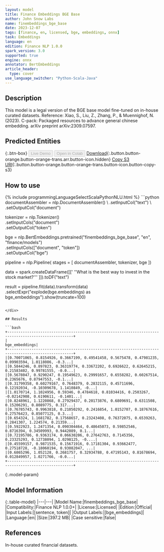 ```yaml
---
layout: model
title: Finance Embeddings BGE Base
author: John Snow Labs
name: finembeddings_bge_base
date: 2023-12-07
tags: [finance, en, licensed, bge, embeddings, onnx]
task: Embeddings
language: en
edition: Finance NLP 1.0.0
spark_version: 3.0
supported: true
engine: onnx
annotator: BertEmbeddings
article_header:
  type: cover
use_language_switcher: "Python-Scala-Java"
---
```


## Description

This model is a legal version of the BGE base model fine-tuned on in-house curated datasets. Reference: Xiao, S., Liu, Z., Zhang, P., & Muennighof, N. (2023). C-pack: Packaged resources to advance general chinese embedding. arXiv preprint arXiv:2309.07597.

## Predicted Entities



{:.btn-box}
<button class="button button-orange" disabled>Live Demo</button>
<button class="button button-orange" disabled>Open in Colab</button>
[Download](https://s3.amazonaws.com/auxdata.johnsnowlabs.com/finance/models/finembeddings_bge_base_en_1.0.0_3.0_1701948521741.zip){:.button.button-orange.button-orange-trans.arr.button-icon.hidden}
[Copy S3 URI](s3://auxdata.johnsnowlabs.com/finance/models/finembeddings_bge_base_en_1.0.0_3.0_1701948521741.zip){:.button.button-orange.button-orange-trans.button-icon.button-copy-s3}

## How to use



<div class="tabs-box" markdown="1">
{% include programmingLanguageSelectScalaPythonNLU.html %}
```python
documentAssembler = nlp.DocumentAssembler() \
    .setInputCol("text") \
    .setOutputCol("document")

tokenizer = nlp.Tokenizer() \
    .setInputCols("document") \
    .setOutputCol("token")

bge = nlp.BertEmbeddings.pretrained("finembeddings_bge_base", "en", "finance/models")\
    .setInputCols(["document", "token"])\
    .setOutputCol("bge")

pipeline = nlp.Pipeline(
    stages = [
        documentAssembler,
        tokenizer,
        bge
  ])

data = spark.createDataFrame([['
    ''What is the best way to invest in the stock market?'''
]]).toDF("text")

result = pipeline.fit(data).transform(data)
.selectExpr("explode(bge.embeddings) as bge_embeddings").show(truncate=100)
```

</div>

## Results

```bash
+----------------------------------------------------------------------------------------------------+
|                                                                                      bge_embeddings|
+----------------------------------------------------------------------------------------------------+
|[0.70071065, 0.8154926, 0.3667199, 0.49541458, 0.5675478, 0.47981235, 0.09903594, 1.0118086, -0.3...|
|[0.5844246, 0.897823, 0.36319774, 0.33672202, 0.6926622, 0.62645215, 0.21583402, 0.99781555, -0.0...|
|[0.5678047, 0.9290247, 0.19549623, 0.29991657, 0.6558282, 0.60267514, 0.2365676, 0.87947553, -0.1...|
|[0.31799358, 0.60279167, 0.7648379, 0.2832115, 0.45711696, 0.12192034, -0.10309678, 1.1410849, -0...|
|[1.0170714, 1.1024956, 0.59346, 0.4784618, 0.81034416, 0.2503267, -0.02142908, 0.6190611, -0.1401...|
|[0.8248961, 1.1220868, 0.27929437, 0.20173876, 0.6809691, 0.6311508, 0.15206291, 0.8089775, 0.317...|
|[0.76785743, 0.9963818, 0.21050292, 0.2416854, 1.0152707, 0.18767616, 0.27576423, 0.85077125, 0.3...|
|[0.654324, 1.1681782, 0.17568657, 0.23243408, 0.76372075, 0.6539263, 0.2841307, 1.224574, 0.21359...|
|[0.5922923, 1.2471354, 0.090304464, 0.48645073, 0.59852546, 0.8716394, 0.34509993, 0.9442089, 0.1...|
|[0.72195786, 0.9363174, 0.06630206, 0.27642763, 0.7145356, 0.23325293, 0.12738094, 1.0298125, -0....|
|[0.45599157, 0.9871535, 0.15671916, 0.17181304, 0.93662477, 0.27518728, -0.18060194, 0.93082047, ...|
|[0.6865296, 1.052128, 0.2681757, 0.32934788, 0.47195143, 0.81678694, 0.012849957, 1.0271766, -0.0...|
+----------------------------------------------------------------------------------------------------+
```

{:.model-param}
## Model Information

{:.table-model}
|---|---|
|Model Name:|finembeddings_bge_base|
|Compatibility:|Finance NLP 1.0.0+|
|License:|Licensed|
|Edition:|Official|
|Input Labels:|[sentence, token]|
|Output Labels:|[bge_embeddings]|
|Language:|en|
|Size:|397.2 MB|
|Case sensitive:|false|

## References

In-house curated financial datasets.